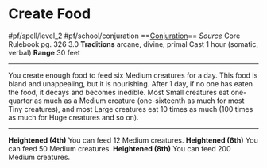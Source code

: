 # Create Food
#pf/spell/level_2 #pf/school/conjuration 
==[Conjuration](../../../Traits/Conjuration.md)==
*Source* Core Rulebook pg. 326 3.0
**Traditions** arcane, divine, primal
Cast 1 hour (somatic, verbal)
**Range** 30 feet

---
You create enough food to feed six Medium creatures for a day. This food is bland and unappealing, but it is nourishing. After 1 day, if no one has eaten the food, it decays and becomes inedible. Most Small creatures eat one-quarter as much as a Medium creature (one-sixteenth as much for most Tiny creatures), and most Large creatures eat 10 times as much (100 times as much for Huge creatures and so on).

<hr>

**Heightened (4th)** You can feed 12 Medium creatures.
**Heightened (6th)** You can feed 50 Medium creatures.
**Heightened (8th)** You can feed 200 Medium creatures.